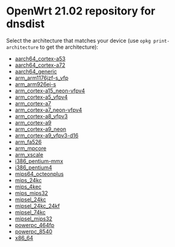 OpenWrt 21.02 repository for dnsdist
========

Select the architecture that matches your device (use `opkg print-architecture` to get the architecture):

* [aarch64_cortex-a53](aarch64_cortex-a53/)
* [aarch64_cortex-a72](aarch64_cortex-a72/)
* [aarch64_generic](aarch64_generic/)
* [arm_arm1176jzf-s_vfp](arm_arm1176jzf-s_vfp/)
* [arm_arm926ej-s](arm_arm926ej-s/)
* [arm_cortex-a15_neon-vfpv4](arm_cortex-a15_neon-vfpv4/)
* [arm_cortex-a5_vfpv4](arm_cortex-a5_vfpv4/)
* [arm_cortex-a7](arm_cortex-a7/)
* [arm_cortex-a7_neon-vfpv4](arm_cortex-a7_neon-vfpv4/)
* [arm_cortex-a8_vfpv3](arm_cortex-a8_vfpv3/)
* [arm_cortex-a9](arm_cortex-a9/)
* [arm_cortex-a9_neon](arm_cortex-a9_neon/)
* [arm_cortex-a9_vfpv3-d16](arm_cortex-a9_vfpv3-d16/)
* [arm_fa526](arm_fa526/)
* [arm_mpcore](arm_mpcore/)
* [arm_xscale](arm_xscale/)
* [i386_pentium-mmx](i386_pentium-mmx/)
* [i386_pentium4](i386_pentium4/)
* [mips64_octeonplus](mips64_octeonplus/)
* [mips_24kc](mips_24kc/)
* [mips_4kec](mips_4kec/)
* [mips_mips32](mips_mips32/)
* [mipsel_24kc](mipsel_24kc/)
* [mipsel_24kc_24kf](mipsel_24kc_24kf/)
* [mipsel_74kc](mipsel_74kc/)
* [mipsel_mips32](mipsel_mips32/)
* [powerpc_464fp](powerpc_464fp/)
* [powerpc_8540](powerpc_8540/)
* [x86_64](x86_64/)
